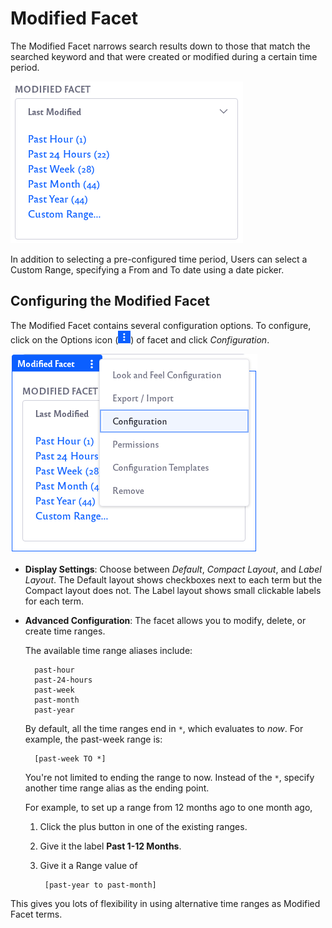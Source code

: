 # Modified Facet

The Modified Facet narrows search results down to those that match the searched keyword and that were created or modified during a certain time period.

![Example of modified facet results.](modified-facet/images/01.png)

In addition to selecting a pre-configured time period, Users can select a Custom Range, specifying a From and To date using a date picker.

## Configuring the Modified Facet

The Modified Facet contains several configuration options. 
To configure, click on the Options icon (![Click on the options icon of the search bar.](../../../images/icon-app-options.png)) of facet and click *Configuration*.

![Click on the Configuration option.](modified-facet/images/02.png)

* **Display Settings**: Choose between *Default*, *Compact Layout*, and *Label Layout*. The Default layout shows checkboxes next to each term but the Compact layout does not. The Label layout shows small clickable labels for each term.

* **Advanced Configuration**: The facet allows you to modify, delete, or create time ranges. 

    The available time range aliases include:

        past-hour
        past-24-hours
        past-week
        past-month
        past-year

    By default, all the time ranges end in `*`, which evaluates to *now*. For example, the past-week range is:

        [past-week TO *]

    You're not limited to ending the range to now. Instead of the `*`, specify another time range alias as the ending point.

    For example, to set up a range from 12 months ago to one month ago, 

    1.  Click the plus button in one of the existing ranges.

    2.  Give it the label **Past 1-12 Months**.

    3. Give it a Range value of 

            [past-year to past-month]

This gives you lots of flexibility in using alternative time ranges as Modified
Facet terms.